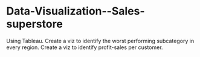 # Data-Visualization--Sales-superstore
Using Tableau.
Create a viz to identify the worst performing subcategory in every region.
Create a viz to identify profit-sales per customer. 
